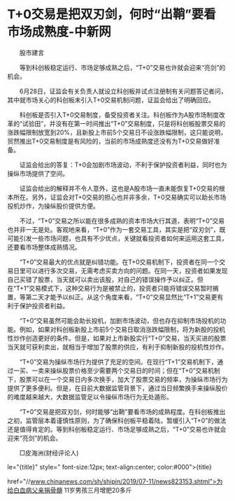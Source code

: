 # T+0交易是把双刃剑，何时“出鞘”要看市场成熟度-中新网

　　股市建言

　　等到科创板稳定运行、市场足够成熟之后，“T+0”交易也许就会迎来“亮剑”的机会。

　　6月28日，证监会有关负责人就设立科创板并试点注册制有关问题答记者问，其中就市场关心的科创板未引入T+0交易机制问题，证监会给出了明确回应。

　　科创板是否引入T+0交易制度，备受投资者关注。科创板作为A股市场制度改革的“试验田”，并没有在第一时间推出“T+0”交易制度，只是将科创板股票交易的涨跌幅限制放宽到20%，且新股上市前5个交易日不设涨跌幅限制，这只能说明，贸然推出T+0交易制度是有风险的，当前的市场成熟度还没有为T+0交易做好准备。

　　证监会给出的答复：T+0会加剧市场波动，不利于保护投资者利益，同时也为操纵市场提供了空间。

　　证监会给出的解释并不令人意外，这也是A股市场一直未能恢复T+0交易的根本所在。另外，证监会对T+0交易的担心也并非多余，T+0交易确实可以助长市场投机炒作，为操纵股价提供方便。

　　不过，“T+0”交易之所以能在很多成熟的资本市场大行其道，表明“T+0”交易也并非一无是处。客观地来看，“T+0”作为一套交易工具，其实是把“双刃剑”，既可能引发一些市场问题，也具有不少优点，关键就看投资者如何来运用这套工具，还要看市场整体成熟情况。

　　“T+0”交易最大的优点就是纠错功能。在T+0交易机制下，投资者在同一个交易日里可以进行多次交易，无需考虑买卖方向的问题。在同一天，投资者如果发现自己买错了股票，当天就可以卖出该股，对自己的错误操作予以纠正。但在“T+1”交易模式下，这种交易行为是被禁止的，投资者只能将错误交易暂时搁置，等第二天才能予以纠正。从这个角度来看，“T+0”交易显然比“T+1”交易更有利于保护投资者利益。

　　“T+0”交易虽然可能会助长投机，加剧市场波动，但也存在抑制市场投机的功能。例如，如果对科创板新股上市前5个交易日取消涨跌幅限制，将为新股的投机性炒作创造更好的条件。但是，如果对上市新股实行“T+0”交易，当天买进的股票当天就可获利卖出，就相当于增加了股票的供应，有利于抑制新股的投机性炒作。

　　“T+0”交易为操纵市场行为提供了充足的空间。在现行“T+1”交易机制下，通过一买、一卖来操纵股票价格至少需要两个交易日的时间；但在“T+0”交易机制下，股票可以在一个交易日内多次换手，加大了股票交易的频率，为操纵市场行为提供了更多便利。但是，在目前大数据监管背景下，通过当日频繁换手来操纵股价的难度越来越大，大数据监管足以令操纵市场行为无处遁形。

　　“T+0”交易是把双刃剑，何时能够“出鞘”要看市场的成熟程度。在科创板推出之初，监管层本着谨慎性原则，为了确保科创板平稳着陆，暂缓引入“T+0”的做法还是值得肯定的。等到科创板稳定运行、市场足够成熟之后，“T+0”交易也许就会迎来“亮剑”的机会。

　　□皮海洲(财经评论人)

le="{title}" style=" font-size:12px; text-align:center; color:#000">{title}

href="//www.chinanews.com/sh/shipin/2019/07-11/news823153.shtml">为给白血病父亲捐骨髓 11岁男孩三月增肥20多斤
